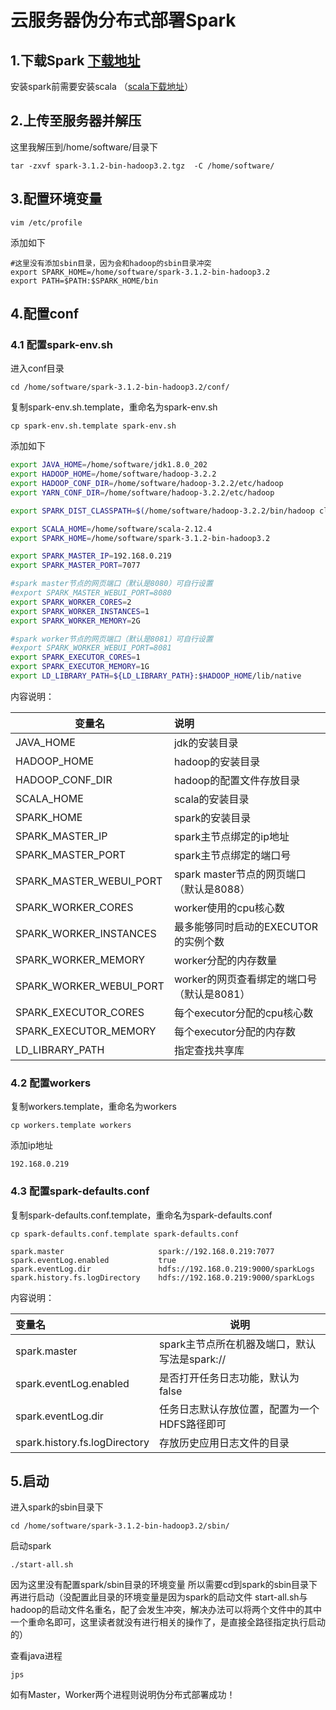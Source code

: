 # 云服务器伪分布式部署Spark

## 1.下载Spark [下载地址](https://spark.apache.org/downloads.html)

安装spark前需要安装scala （[scala下载地址](https://www.scala-lang.org/download/)）

## 2.上传至服务器并解压

这里我解压到/home/software/目录下
```shell
tar -zxvf spark-3.1.2-bin-hadoop3.2.tgz  -C /home/software/
```

## 3.配置环境变量

```shell
vim /etc/profile
```

添加如下
```shell
#这里没有添加sbin目录，因为会和hadoop的sbin目录冲突
export SPARK_HOME=/home/software/spark-3.1.2-bin-hadoop3.2
export PATH=$PATH:$SPARK_HOME/bin
```


## 4.配置conf

### 4.1 配置spark-env.sh

进入conf目录
```shell
cd /home/software/spark-3.1.2-bin-hadoop3.2/conf/
```

复制spark-env.sh.template，重命名为spark-env.sh
```shell
cp spark-env.sh.template spark-env.sh
```


添加如下
```sh
export JAVA_HOME=/home/software/jdk1.8.0_202
export HADOOP_HOME=/home/software/hadoop-3.2.2
export HADOOP_CONF_DIR=/home/software/hadoop-3.2.2/etc/hadoop
export YARN_CONF_DIR=/home/software/hadoop-3.2.2/etc/hadoop

export SPARK_DIST_CLASSPATH=$(/home/software/hadoop-3.2.2/bin/hadoop classpath)

export SCALA_HOME=/home/software/scala-2.12.4
export SPARK_HOME=/home/software/spark-3.1.2-bin-hadoop3.2

export SPARK_MASTER_IP=192.168.0.219
export SPARK_MASTER_PORT=7077

#spark master节点的网页端口（默认是8080）可自行设置
#export SPARK_MASTER_WEBUI_PORT=8080
export SPARK_WORKER_CORES=2
export SPARK_WORKER_INSTANCES=1
export SPARK_WORKER_MEMORY=2G

#spark worker节点的网页端口（默认是8081）可自行设置
#export SPARK_WORKER_WEBUI_PORT=8081
export SPARK_EXECUTOR_CORES=1
export SPARK_EXECUTOR_MEMORY=1G
export LD_LIBRARY_PATH=${LD_LIBRARY_PATH}:$HADOOP_HOME/lib/native
```

内容说明：

| 变量名                  | 说明                                       |
| ----------------------- | :----------------------------------------- |
| JAVA_HOME               | jdk的安装目录                              |
| HADOOP_HOME             | hadoop的安装目录                           |
| HADOOP_CONF_DIR         | hadoop的配置文件存放目录                   |
| SCALA_HOME              | scala的安装目录                            |
| SPARK_HOME              | spark的安装目录                            |
| SPARK_MASTER_IP         | spark主节点绑定的ip地址                    |
| SPARK_MASTER_PORT       | spark主节点绑定的端口号                    |
| SPARK_MASTER_WEBUI_PORT | spark master节点的网页端口（默认是8088）   |
| SPARK_WORKER_CORES      | worker使用的cpu核心数                      |
| SPARK_WORKER_INSTANCES  | 最多能够同时启动的EXECUTOR的实例个数       |
| SPARK_WORKER_MEMORY     | worker分配的内存数量                       |
| SPARK_WORKER_WEBUI_PORT | worker的网页查看绑定的端口号（默认是8081） |
| SPARK_EXECUTOR_CORES    | 每个executor分配的cpu核心数                |
| SPARK_EXECUTOR_MEMORY   | 每个executor分配的内存数                   |
| LD_LIBRARY_PATH         | 指定查找共享库                             |


### 4.2 配置workers
复制workers.template，重命名为workers
```shell
cp workers.template workers
```
添加ip地址
```shell
192.168.0.219
```


### 4.3 配置spark-defaults.conf
复制spark-defaults.conf.template，重命名为spark-defaults.conf
```shell
cp spark-defaults.conf.template spark-defaults.conf
```

```shell
spark.master                     spark://192.168.0.219:7077
spark.eventLog.enabled           true
spark.eventLog.dir               hdfs://192.168.0.219:9000/sparkLogs
spark.history.fs.logDirectory    hdfs://192.168.0.219:9000/sparkLogs
```

内容说明：

| 变量名                        | 说明                                          |
| :---------------------------- | --------------------------------------------- |
| spark.master                  | spark主节点所在机器及端口，默认写法是spark:// |
| spark.eventLog.enabled        | 是否打开任务日志功能，默认为false             |
| spark.eventLog.dir            | 任务日志默认存放位置，配置为一个HDFS路径即可  |
| spark.history.fs.logDirectory | 存放历史应用日志文件的目录                    |

## 5.启动
进入spark的sbin目录下
```shell
cd /home/software/spark-3.1.2-bin-hadoop3.2/sbin/
```
启动spark
```shell
./start-all.sh
```

因为这里没有配置spark/sbin目录的环境变量 所以需要cd到spark的sbin目录下再进行启动（没配置此目录的环境变量是因为spark的启动文件 start-all.sh与hadoop的启动文件名重名，配了会发生冲突，解决办法可以将两个文件中的其中一个重命名即可，这里读者就没有进行相关的操作了，是直接全路径指定执行启动的）

查看java进程
```shell
jps
```
如有Master，Worker两个进程则说明伪分布式部署成功！
